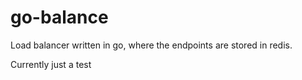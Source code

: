 go-balance
==========

Load balancer written in go, where the endpoints are stored in redis.

Currently just a test
